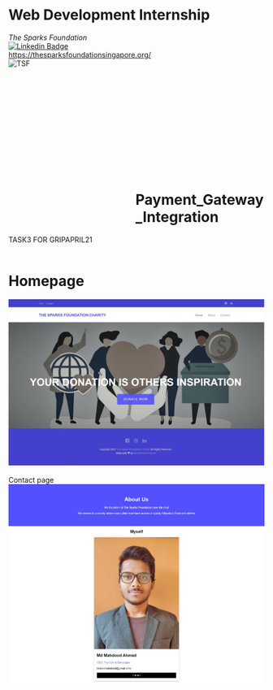 
# Web Development Internship
*The Sparks Foundation* <br>
[![Linkedin Badge](https://img.shields.io/badge/-TheSparksFoundation-blue?style=flat-square&logo=Linkedin&logoColor=white&link=https://www.linkedin.com/company/the-sparks-foundation/)](https://www.linkedin.com/company/the-sparks-foundation/)
<br>
https://thesparksfoundationsingapore.org/ <br>
<img align="left" alt="TSF" src="https://www.thesparksfoundationsingapore.org/images/logo_small.png" width="250" height="320" /> <br>
<br> <br> <br> <br> <br> <br> <br> <br> <br> <br> <br> <br>
# Payment_Gateway_Integration
TASK3 FOR GRIPAPRIL21 <br> <br>
# Homepage
![Homepage](https://github.com/Mahdood/Payment_Gateway_Integration/blob/master/imageFront.jpg)
<br> <br>
Contact page
<br>
![Contactpage](https://github.com/Mahdood/Payment_Gateway_Integration/blob/master/imageContact.jpg)
